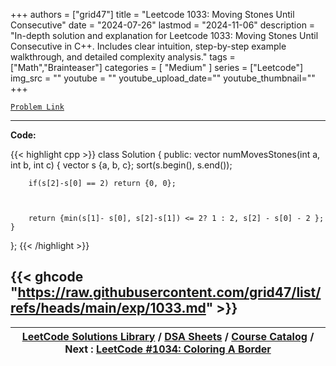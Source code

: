
+++
authors = ["grid47"]
title = "Leetcode 1033: Moving Stones Until Consecutive"
date = "2024-07-26"
lastmod = "2024-11-06"
description = "In-depth solution and explanation for Leetcode 1033: Moving Stones Until Consecutive in C++. Includes clear intuition, step-by-step example walkthrough, and detailed complexity analysis."
tags = ["Math","Brainteaser"]
categories = [
    "Medium"
]
series = ["Leetcode"]
img_src = ""
youtube = ""
youtube_upload_date=""
youtube_thumbnail=""
+++



[`Problem Link`](https://leetcode.com/problems/moving-stones-until-consecutive/description/)

---
**Code:**

{{< highlight cpp >}}
class Solution {
public:
    vector<int> numMovesStones(int a, int b, int c) {
        vector<int> s {a, b, c};
        sort(s.begin(), s.end());
        
        if(s[2]-s[0] == 2) return {0, 0};
        
        
        
        return {min(s[1]- s[0], s[2]-s[1]) <= 2? 1 : 2, s[2] - s[0] - 2 };
    }
};
{{< /highlight >}}

{{< ghcode "https://raw.githubusercontent.com/grid47/list/refs/heads/main/exp/1033.md" >}}
---

| [LeetCode Solutions Library](https://grid47.xyz/leetcode/) / [DSA Sheets](https://grid47.xyz/sheets/) / [Course Catalog](https://grid47.xyz/courses/) / Next : [LeetCode #1034: Coloring A Border](https://grid47.xyz/leetcode/solution-1034-coloring-a-border/) |
| --- |
